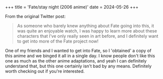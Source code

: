 +++
title = 'Fate/stay night (2006 anime)'
date = 2024-05-26
+++

<!--more-->

From the original Twitter post: 

> As someone who barely knew anything about Fate going into this, it was quite an enjoyable watch, I was happy to learn more about these characters that I’ve only really seen in art before, and I definitely want to get into more of the Fate project now!

One of my friends and I wanted to get into Fate, so I 'obtained' a copy of this anime and we binged it all in a single day. I know people don't like this one as much as the other anime adaptations, and yeah I can definitely understand that, but this one certainly isn't bad by any means. Definitely worth checking out if you're interested.
